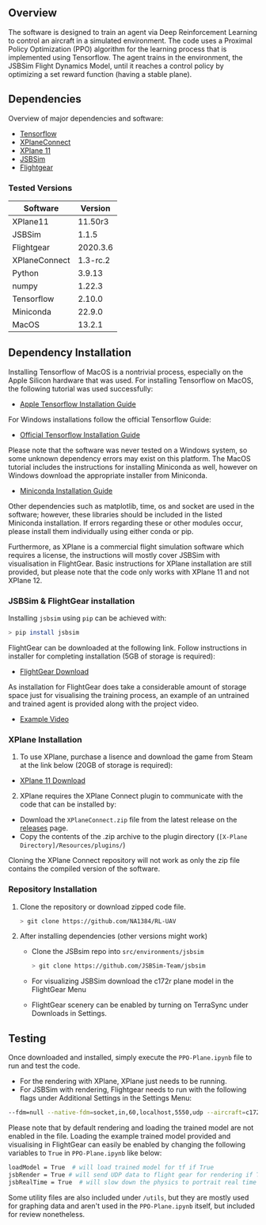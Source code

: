 ## Overview

The software is designed to train an agent via Deep Reinforcement Learning to control an aircraft in a simulated environment. The code uses a Proximal Policy Optimization (PPO) algorithm for the learning process that is implemented using Tensorflow. The agent trains in the environment, the JSBSim Flight Dynamics Model, until it reaches a control policy by optimizing a set reward function (having a stable plane).

## Dependencies

Overview of major dependencies and software:
* [Tensorflow](https://www.tensorflow.org/)
* [XPlaneConnect](https://github.com/nasa/XPlaneConnect)
* [XPlane 11](https://www.x-plane.com/)
* [JSBSim](https://github.com/JSBSim-Team/jsbsim)
* [Flightgear](https://www.flightgear.org/)

### Tested Versions

|Software | Version|
|-----|-----|
|XPlane11 | 11.50r3|
|JSBSim | 1.1.5|
|Flightgear | 2020.3.6|
|XPlaneConnect | 1.3-rc.2|
|Python | 3.9.13|
|numpy | 1.22.3|
|Tensorflow | 2.10.0|
|Miniconda | 22.9.0|
|MacOS | 13.2.1|

## Dependency Installation

Installing Tensorflow of MacOS is a nontrivial process, especially on the Apple Silicon hardware that was used. For installing Tensorflow on MacOS, the following tutorial was used successfully:
* [Apple Tensorflow Installation Guide](https://developer.apple.com/metal/tensorflow-plugin/)

For Windows installations follow the official Tensorflow Guide:
* [Official Tensorflow Installation Guide](https://www.tensorflow.org/install)

Please note that the software was never tested on a Windows system, so some unknown dependency errors may exist on this platform. The MacOS tutorial includes the instructions for installing Miniconda as well, however on Windows download the appropriate installer from Miniconda.
* [Miniconda Installation Guide](https://docs.conda.io/en/latest/miniconda.html)

Other dependencies such as matplotlib, time, os and socket are used in the software; however, these libraries should be included in the listed Miniconda installation. If errors regarding these or other modules occur, please install them individually using either conda or pip.

Furthermore, as XPlane is a commercial flight simulation software which requires a license, the instructions will mostly cover JSBSim with visualisation in FlightGear. Basic instructions for XPlane installation are still provided, but please note that the code only works with XPlane 11 and not XPlane 12.

### JSBSim & FlightGear installation

Installing `jsbsim` using `pip` can be achieved with:

```bash
> pip install jsbsim
```

FlightGear can be downloaded at the following link. Follow instructions in installer for completing installation (5GB of storage is required):
* [FlightGear Download](https://www.flightgear.org/download/)

As installation for FlightGear does take a considerable amount of storage space just for visualising the training process, an example of an untrained and trained agent is provided along with the project video.
* [Example Video](https://youtube.com/playlist?list=PLDBfEt2X6tiz8CO5XBbErqCcoeztl3HyU)

### XPlane Installation

1. To use XPlane, purchase a lisence and download the game from Steam at the link below (20GB of storage is required):
* [XPlane 11 Download](https://store.steampowered.com/app/269950/XPlane_11/)

2. XPlane requires the XPlane Connect plugin to communicate with the code that can be installed by:
* Download the `XPlaneConnect.zip` file from the latest release on the [releases](https://github.com/nasa/XPlaneConnect/releases) page.
* Copy the contents of the .zip archive to the plugin directory (`[X-Plane Directory]/Resources/plugins/`)

Cloning the XPlane Connect repository will not work as only the zip file contains the compiled version of the software.

### Repository Installation

1. Clone the repository or download zipped code file.

   ```bash
   > git clone https://github.com/NA1384/RL-UAV
   ```
2. After installing dependencies (other versions might work)
    * Clone the JSBsim repo into `src/environments/jsbsim`
    
      ```bash
      > git clone https://github.com/JSBSim-Team/jsbsim
      ```
    * For visualizing JSBSim download the c172r plane model in the FlightGear Menu
    * FlightGear scenery can be enabled by turning on TerraSync under Downloads in Settings.

## Testing

Once downloaded and installed, simply execute the `PPO-Plane.ipynb` file to run and test the code.
* For the rendering with XPlane, XPlane just needs to be running.
* For JSBSim with rendering, Flightgear needs to run with the following flags under Additional Settings in the Settings Menu:

```bash
--fdm=null --native-fdm=socket,in,60,localhost,5550,udp --aircraft=c172r --airport=RKJJ
```

Please note that by default rendering and loading the trained model are not enabled in the file. Loading the example trained model provided and visualising in FlightGear can easily be enabled by changing the following variables to `True` in `PPO-Plane.ipynb` like below:

```bash
loadModel = True  # will load trained model for tf if True
jsbRender = True # will send UDP data to flight gear for rendering if True
jsbRealTime = True  # will slow down the physics to portrait real time rendering
```

Some utility files are also included under `/utils`, but they are mostly used for graphing data and aren't used in the `PPO-Plane.ipynb` itself, but included for review nonetheless.
